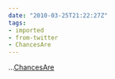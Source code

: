 ```yaml
---
date: "2010-03-25T21:22:27Z"
tags:
- imported
- from-twitter
- ChancesAre
---
```

…[ChancesAre](/tags/chancesare)
